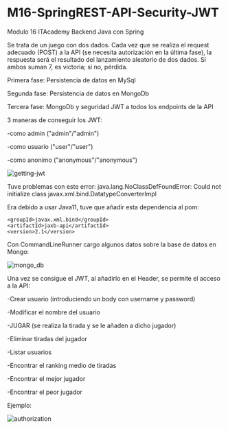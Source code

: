 # M16-SpringREST-API-Security-JWT
Modulo 16 ITAcademy Backend Java con Spring

Se trata de un juego con dos dados. Cada vez que se realiza el request adecuado (POST) a la API (se necesita autorización en la última fase), la respuesta será el resultado del 
lanzamiento aleatorio de dos dados. Si ambos suman 7, es victoria; si no, pérdida. 

Primera fase:  Persistencia de datos en MySql

Segunda fase: Persistencia de datos en MongoDb

Tercera fase: MongoDb y seguridad JWT a todos los endpoints de la API

3 maneras de conseguir los JWT:

  -como admin ("admin"/"admin")
  
  -como usuario ("user"/"user")
  
  -como anonimo ("anonymous"/"anonymous")
  
  
![getting-jwt](https://user-images.githubusercontent.com/77668181/134876127-e62a8ac6-cbcc-4d3d-8966-c345fb5e60ea.PNG)

Tuve problemas con este error: java.lang.NoClassDefFoundError: Could not initialize class javax.xml.bind.DatatypeConverterImpl

Era debido a usar Java11, tuve que añadir esta dependencia al pom:

    <groupId>javax.xml.bind</groupId> 
    <artifactId>jaxb-api</artifactId>
    <version>2.1</version>


Con CommandLineRunner cargo algunos datos sobre la base de datos en Mongo:


![mongo_db](https://user-images.githubusercontent.com/77668181/134877407-196a1bd5-c078-42cd-8050-7d88cbb3ab77.PNG)

Una vez se consigue el JWT, al añadirlo en el Header, se permite el acceso a la API:

-Crear usuario (introduciendo un body con username y password)

-Modificar el nombre del usuario

-JUGAR (se realiza la tirada y se le añaden a dicho jugador)

-Eliminar tiradas del jugador

-Listar usuarios

-Encontrar el ranking medio de tiradas

-Encontrar el mejor jugador

-Encontrar el peor jugador



Ejemplo: 

![authorization](https://user-images.githubusercontent.com/77668181/134878256-94d46db0-85f6-457e-abec-da990f243c33.PNG)

